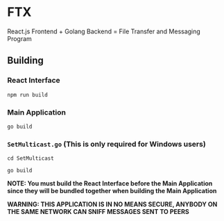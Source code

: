 # FTX

React.js Frontend + Golang Backend = File Transfer and Messaging Program

## Building

### React Interface

`npm run build`

### Main Application

`go build`

### `SetMulticast.go` (This is only required for Windows users)

`cd SetMulticast`

`go build`

**NOTE: You must build the React Interface before the Main Application since they will be bundled together when building the Main Application**

**WARNING: THIS APPLICATION IS IN NO MEANS SECURE, ANYBODY ON THE SAME NETWORK CAN SNIFF MESSAGES SENT TO PEERS**
